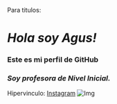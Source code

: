 Para titulos:
# ***Hola soy Agus!***
### Este es mi perfil de GitHub
### *Soy profesora de Nivel Inicial.*


Hipervinculo:
[Instagram](LINK)
![Img](https://hips.hearstapps.com/hmg-prod/images/baby-yoda-star-wars-3-1580387241.jpg)


